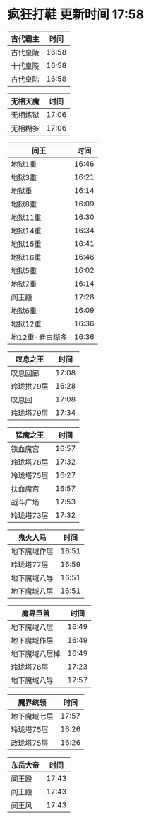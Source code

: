 # 疯狂打鞋 更新时间 17:58

| 古代霸主   | 时间    |
|--------|-------|
| 古代皇陵 | 16:58 |
| 十代皇陵 | 16:58 |
| 古代皇陆 | 16:58 |

| 无相天魔   | 时间    |
|--------|-------|
| 无相炼狱 | 17:06 |
| 无相糊多 | 17:06 |

| 间王   | 时间    |
|--------|-------|
| 地狱1重 | 16:46 |
| 地狱3重 | 16:21 |
| 地狱重 | 16:14 |
| 地狱8重 | 16:09 |
| 地狱11重 | 16:30 |
| 地狱14重 | 16:34 |
| 地狱15重 | 16:41 |
| 地狱16重 | 16:46 |
| 地狱5重 | 16:02 |
| 地狱7重 | 16:14 |
| 阎王殿 | 17:28 |
| 地狱6重 | 16:09 |
| 地狱12重 | 16:36 |
| 地12重-春白糊多 | 16:36 |

| 叹息之王   | 时间    |
|--------|-------|
| 叹息回廊 | 17:08 |
| 玲珑拱79层 | 16:28 |
| 叹息回 | 17:08 |
| 玲珑塔79层 | 17:34 |

| 猛魔之王   | 时间    |
|--------|-------|
| 铁血魔宫 | 16:57 |
| 玲珑塔78层 | 17:32 |
| 玲珑塔75层 | 16:27 |
| 扶血魔宫 | 16:57 |
| 战斗广场 | 17:53 |
| 玲珑塔73层 | 17:32 |

| 鬼火人马   | 时间    |
|--------|-------|
| 地下魔域作层 | 16:51 |
| 玲珑塔77层 | 16:59 |
| 地下魔域八导 | 16:51 |
| 地下魔域八层 | 16:51 |

| 魔界巨兽   | 时间    |
|--------|-------|
| 地下魔域八层 | 16:49 |
| 地下魔域作层 | 16:49 |
| 地下魔域八层掉 | 16:49 |
| 玲珑塔76层 | 17:23 |
| 地下魔域八导 | 17:57 |

| 魔界统领   | 时间    |
|--------|-------|
| 地下魔域七层 | 17:57 |
| 玲珑塔75层 | 16:26 |
| 政珑塔75层 | 16:26 |

| 东岳大帝   | 时间    |
|--------|-------|
| 间王殴 | 17:43 |
| 阎王殿 | 17:43 |
| 间王风 | 17:43 |